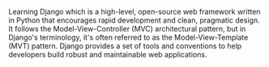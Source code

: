 Learning Django which is a high-level, open-source web framework written in Python that encourages rapid development and clean, pragmatic design.
It follows the Model-View-Controller (MVC) architectural pattern, but in Django's terminology, it's often referred to as the Model-View-Template (MVT) pattern.
Django provides a set of tools and conventions to help developers build robust and maintainable web applications.